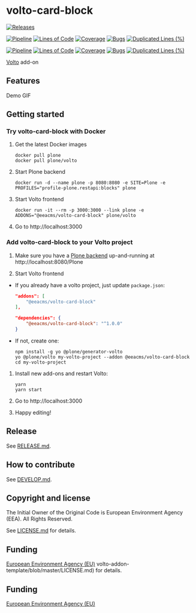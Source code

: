 # volto-card-block

[![Releases](https://img.shields.io/github/v/release/eea/volto-card-block)](https://github.com/eea/volto-card-block/releases)

[![Pipeline](https://ci.eionet.europa.eu/buildStatus/icon?job=volto-addons%2Fvolto-card-block%2Fmaster&subject=master)](https://ci.eionet.europa.eu/view/Github/job/volto-addons/job/volto-card-block/job/master/display/redirect)
[![Lines of Code](https://sonarqube.eea.europa.eu/api/project_badges/measure?project=volto-card-block-master&metric=ncloc)](https://sonarqube.eea.europa.eu/dashboard?id=volto-card-block-master)
[![Coverage](https://sonarqube.eea.europa.eu/api/project_badges/measure?project=volto-card-block-master&metric=coverage)](https://sonarqube.eea.europa.eu/dashboard?id=volto-card-block-master)
[![Bugs](https://sonarqube.eea.europa.eu/api/project_badges/measure?project=volto-card-block-master&metric=bugs)](https://sonarqube.eea.europa.eu/dashboard?id=volto-card-block-master)
[![Duplicated Lines (%)](https://sonarqube.eea.europa.eu/api/project_badges/measure?project=volto-card-block-master&metric=duplicated_lines_density)](https://sonarqube.eea.europa.eu/dashboard?id=volto-card-block-master)

[![Pipeline](https://ci.eionet.europa.eu/buildStatus/icon?job=volto-addons%2Fvolto-card-block%2Fdevelop&subject=develop)](https://ci.eionet.europa.eu/view/Github/job/volto-addons/job/volto-card-block/job/develop/display/redirect)
[![Lines of Code](https://sonarqube.eea.europa.eu/api/project_badges/measure?project=volto-card-block-develop&metric=ncloc)](https://sonarqube.eea.europa.eu/dashboard?id=volto-card-block-develop)
[![Coverage](https://sonarqube.eea.europa.eu/api/project_badges/measure?project=volto-card-block-develop&metric=coverage)](https://sonarqube.eea.europa.eu/dashboard?id=volto-card-block-develop)
[![Bugs](https://sonarqube.eea.europa.eu/api/project_badges/measure?project=volto-card-block-develop&metric=bugs)](https://sonarqube.eea.europa.eu/dashboard?id=volto-card-block-develop)
[![Duplicated Lines (%)](https://sonarqube.eea.europa.eu/api/project_badges/measure?project=volto-card-block-develop&metric=duplicated_lines_density)](https://sonarqube.eea.europa.eu/dashboard?id=volto-card-block-develop)


[Volto](https://github.com/plone/volto) add-on

## Features

Demo GIF

## Getting started

### Try volto-card-block with Docker

1. Get the latest Docker images

   ```
   docker pull plone
   docker pull plone/volto
   ```

1. Start Plone backend
   ```
   docker run -d --name plone -p 8080:8080 -e SITE=Plone -e PROFILES="profile-plone.restapi:blocks" plone
   ```

1. Start Volto frontend

   ```
   docker run -it --rm -p 3000:3000 --link plone -e ADDONS="@eeacms/volto-card-block" plone/volto
   ```

1. Go to http://localhost:3000

### Add volto-card-block to your Volto project

1. Make sure you have a [Plone backend](https://plone.org/download) up-and-running at http://localhost:8080/Plone

1. Start Volto frontend

* If you already have a volto project, just update `package.json`:

   ```JSON
   "addons": [
       "@eeacms/volto-card-block"
   ],

   "dependencies": {
       "@eeacms/volto-card-block": "^1.0.0"
   }
   ```

* If not, create one:

   ```
   npm install -g yo @plone/generator-volto
   yo @plone/volto my-volto-project --addon @eeacms/volto-card-block
   cd my-volto-project
   ```

1. Install new add-ons and restart Volto:

   ```
   yarn
   yarn start
   ```

1. Go to http://localhost:3000

1. Happy editing!

## Release

See [RELEASE.md](https://github.com/eea/volto-card-block/blob/master/RELEASE.md).

## How to contribute

See [DEVELOP.md](https://github.com/eea/volto-card-block/blob/master/DEVELOP.md).

## Copyright and license

The Initial Owner of the Original Code is European Environment Agency (EEA).
All Rights Reserved.

See [LICENSE.md](https://github.com/eea/volto-card-block/blob/master/LICENSE.md) for details.

## Funding

[European Environment Agency (EU)](http://eea.europa.eu)
volto-addon-template/blob/master/LICENSE.md) for details.

## Funding

[European Environment Agency (EU)](http://eea.europa.eu)


